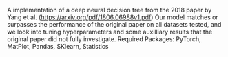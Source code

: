A implementation of a deep neural decision tree from the 2018 paper by Yang et al. (https://arxiv.org/pdf/1806.06988v1.pdf)
Our model matches or surpasses the performance of the original paper on all datasets tested, and we look into tuning hyperparameters and some auxilliary results that the original paper did not fully investigate.
Required Packages: PyTorch, MatPlot, Pandas, SKlearn, Statistics
